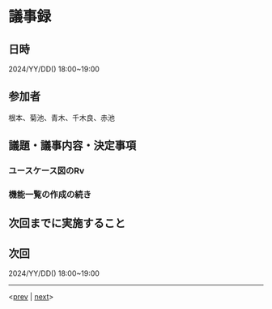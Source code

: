 # 議事録
## 日時
2024/YY/DD() 18:00~19:00
## 参加者
根本、菊池、青木、千木良、赤池
## 議題・議事内容・決定事項
### ユースケース図のRv
### 機能一覧の作成の続き

## 次回までに実施すること

## 次回
2024/YY/DD() 18:00~19:00

---
<[prev](https://github.com/Future-Csg3/nkaca-training-docs/blob/main/01_議事録/YYYYMMDD.md)
|
[next](https://github.com/Future-Csg3/nkaca-training-docs/blob/main/01_議事録/YYYYMMDD.md)>